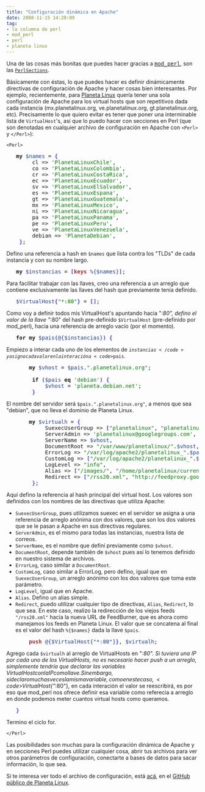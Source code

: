 ```yaml
---
title: "Configuración dinámica en Apache"
date: 2008-11-15 14:20:09
tag:
- la columna de perl
- mod_perl
- perl
- planeta linux
---
```

Una de las cosas más bonitas que puedes hacer gracias a <a href="http://perl.apache.org/"><tt>mod_perl</tt></a>, son las <a href="http://perl.apache.org/docs/2.0/api/Apache2/PerlSections.html"><code>PerlSections</code></a>.

Básicamente con éstas, lo que puedes hacer es definir dinámicamente directivas de configuración de Apache y hacer cosas bien interesantes. Por ejemplo, recientemente, para <a href="http://planetalinux.org">Planeta Linux</a> quería tener una sola configuración de Apache para los virtual hosts que son repetitivos dada cada instancia (mx.planetalinux.org, ve.planetalinux.org, gt.planetalinux.org, etc). Precisamente lo que quiero evitar es tener que poner una interminable lista de <code>VirtualHost</code>'s, así que lo puedo hacer con secciones en Perl (que son denotadas en cualquier archivo de configuración en Apache con <code>&lt;Perl&gt;</code> y <code>&lt;/Perl&gt;</code>):

<code>&lt;Perl&gt;</code>
<pre>	<strong>my</strong> <span style="color: #2040a0;">$names</span> = <span style="color: #4444ff;"><strong>{</strong></span>
		cl =&gt; <span style="color: #008000;">'PlanetaLinuxChile'</span>,
		co =&gt; <span style="color: #008000;">'PlanetaLinuxColombia'</span>,
		cr =&gt; <span style="color: #008000;">'PlanetaLinuxCostaRica'</span>,
		ec =&gt; <span style="color: #008000;">'PlanetaLinuxEcuador'</span>,
		sv =&gt; <span style="color: #008000;">'PlanetaLinuxElSalvador'</span>,
		es =&gt; <span style="color: #008000;">'PlanetaLinuxEspana'</span>,
		gt =&gt; <span style="color: #008000;">'PlanetaLinuxGuatemala'</span>,
		mx =&gt; <span style="color: #008000;">'PlanetaLinuxMexico'</span>,
		ni =&gt; <span style="color: #008000;">'PlanetaLinuxNicaragua'</span>,
		pa =&gt; <span style="color: #008000;">'PlanetaLinuxPanama'</span>,
		pe =&gt; <span style="color: #008000;">'PlanetaLinuxPeru'</span>,
		ve =&gt; <span style="color: #008000;">'PlanetaLinuxVenezuela'</span>,
		debian =&gt; <span style="color: #008000;">'PlanetaDebian'</span>,
	<span style="color: #4444ff;"><strong>}</strong></span>;</pre>

Defino una referencia a hash en <code>$names</code> que lista contra los "TLDs" de cada instancia y con su nombre largo.

<pre>	<strong>my</strong> <span style="color: #2040a0;">$instancias</span> = <span style="color: #4444ff;"><strong>[</strong></span><span style="color: #a52a2a;"><strong>keys</strong></span> <span style="color: #2040a0;">%{$names}</span><span style="color: #4444ff;"><strong>]</strong></span>;</pre>

Para facilitar trabajar con las llaves, creo una referencia a un arreglo que contiene exclusivamente las llaves del hash que previamente tenía definido.

<pre>	<span style="color: #2040a0;">$VirtualHost</span><span style="color: #4444ff;"><strong>{</strong></span><span style="color: #008000;">"*:80"</span><span style="color: #4444ff;"><strong>}</strong></span> = <span style="color: #4444ff;"><strong>[</strong></span><span style="color: #4444ff;"><strong>]</strong></span>;</pre>

Como voy a definir todos mis VirtualHost's apuntando hacia "*:80", defino el valor de la llave "*:80" del hash pre-definido <code>$VirtualHost</code> (pre-definido por mod_perl), hacia una referencia de arreglo vacío (por el momento).

<pre>	<strong>for</strong> <strong>my</strong> <span style="color: #2040a0;">$pais</span><span style="color: #4444ff;"><strong>(</strong></span><span style="color: #2040a0;">@{$instancias}</span><span style="color: #4444ff;"><strong>)</strong></span> <span style="color: #4444ff;"><strong>{</strong></span></pre>
Empiezo a interar cada uno de los elementos de <code>$instancias</code> y asigno cada valor en la interación a <code>$pais</code>.
<pre>		<strong>my</strong> <span style="color: #2040a0;">$vhost</span> = <span style="color: #2040a0;">$pais</span>.<span style="color: #008000;">".planetalinux.org"</span>;

		<strong>if</strong> <span style="color: #4444ff;"><strong>(</strong></span><span style="color: #2040a0;">$pais</span> <strong>eq</strong> <span style="color: #008000;">'debian'</span><span style="color: #4444ff;"><strong>)</strong></span> <span style="color: #4444ff;"><strong>{</strong></span>
			<span style="color: #2040a0;">$vhost</span> = <span style="color: #008000;">'planeta.debian.net'</span>;
		<span style="color: #4444ff;"><strong>}</strong></span></pre>

El nombre del servidor será <code>$pais.".planetalinux.org"</code>, a menos que sea "debian", que no lleva el dominio de Planeta Linux.
<pre>		<strong>my</strong> <span style="color: #2040a0;">$virtualh</span> = <span style="color: #4444ff;"><strong>{</strong></span>
			SuexecUserGroup =&gt; <span style="color: #4444ff;"><strong>[</strong></span><span style="color: #008000;">"planetalinux"</span>, <span style="color: #008000;">"planetalinux"</span><span style="color: #4444ff;"><strong>]</strong></span>,
			ServerAdmin =&gt; <span style="color: #008000;">'planetalinux@googlegroups.com'</span>,
			ServerName =&gt; <span style="color: #2040a0;">$vhost</span>,
			DocumentRoot =&gt; <span style="color: #008000;">"/var/www/planetalinux/"</span>.<span style="color: #2040a0;">$vhost</span>,
			ErrorLog =&gt; <span style="color: #008000;">"/var/log/apache2/planetalinux_"</span>.<span style="color: #2040a0;">$pais</span>.<span style="color: #008000;">"_error"</span>,
			CustomLog =&gt; <span style="color: #4444ff;"><strong>[</strong></span><span style="color: #008000;">"/var/log/apache2/planetalinux_"</span>.<span style="color: #2040a0;">$pais</span>.<span style="color: #008000;">"_access"</span>, <span style="color: #008000;">"combined"</span><span style="color: #4444ff;"><strong>]</strong></span>,
			LogLevel =&gt; <span style="color: #008000;">"info"</span>,
			Alias =&gt; <span style="color: #4444ff;"><strong>[</strong></span><span style="color: #008000;">"/images/"</span>, <span style="color: #008000;">"/home/planetalinux/current/www/instancias/"</span>.<span style="color: #2040a0;">$pais</span>.<span style="color: #008000;">"/images/"</span><span style="color: #4444ff;"><strong>]</strong></span>,
			Redirect =&gt; <span style="color: #4444ff;"><strong>[</strong></span><span style="color: #008000;">"/rss20.xml"</span>, <span style="color: #008000;">"http://feedproxy.google.com/"</span>.<span style="color: #2040a0;">$names</span>-&gt;<span style="color: #4444ff;"><strong>{</strong></span><span style="color: #2040a0;">$pais</span><span style="color: #4444ff;"><strong>}</strong></span><span style="color: #4444ff;"><strong>]</strong></span>,
		<span style="color: #4444ff;"><strong>}</strong></span>;</pre>

Aquí defino la referencia al hash principal del virtual host. Los valores son definidos con los nombres de las directivas que utiliza Apache:
<ul>
	<li><code>SuexecUserGroup</code>, pues utilizamos suexec en el servidor se asigna a una referencia de arreglo anónima con dos valores, que son los dos valores que se le pasan a Apache en sus directivas regulares.</li>
	<li><code>ServerAdmin</code>, es el mismo para todas las instancias, nuestra lista de correos.</li>
	<li><code>ServerName</code>, es el nombre que definí previamente como <code>$vhost</code>.</li>
	<li><code>DocumentRoot</code>, depende también de <code>$vhost</code> pues así lo tenemos definido en nuestro sistema de archivos.</li>
	<li><code>ErrorLog</code>, caso similar a <code>DocumentRoot</code>.</li>
	<li><code>CustomLog</code>, caso similar a ErrorLog, pero defino, igual que en <code>SuexecUserGroup</code>, un arreglo anónimo con los dos valores que toma este parámetro.</li>
	<li><code>LogLevel</code>, igual que en Apache.</li>
	<li><code>Alias</code>. Defino un alias simple.</li>
	<li><code>Redirect</code>, puedo utilizar cualquier tipo de directivas, <code>Alias</code>, <code>Redirect</code>, lo que sea. En este caso, realizo la redirección de los viejos feeds <code>"/rss20.xml"</code> hacia la nueva URL de FeedBurner, que es ahora como manejamos los feeds en Planeta Linux. El valor que se concatena al final es el valor del hash <code>%{$names}</code> dada la llave <code>$pais</code>.</li>
</ul>

<pre>		<span style="color: #a52a2a;"><strong>push</strong></span> <span style="color: #2040a0;">@{$VirtualHost{"*:80"}</span><span style="color: #4444ff;"><strong>}</strong></span>, <span style="color: #2040a0;">$virtualh</span>;</pre>
Agrego cada <code>$virtualh</code> al arreglo de VirtualHosts en "*:80". Si tuviera una IP por cada uno de los VirtualHosts, no es necesario hacer push a un arreglo, simplemente tendría que declarar las variables $VirtualHost con la IP como llave. Sin embargo, si declaro muchas veces la misma variable, como en este caso, <code>$VirtualHost{"*:80"}</code>, en cada interación el valor se reescribirá, es por eso que mod_perl nos ofrece definir esa variable como referecia a arreglo en donde podemos meter cuantos virtual hosts como queramos.
<pre>	<span style="color: #4444ff;"><strong>}</strong></span></pre>

Termino el ciclo for.

<code>&lt;/Perl&gt;</code>

Las posibilidades son muchas para la configuración dinámica de Apache y en secciones Perl puedes utilizar cualquier cosa, abrir tus archivos para ver otros parámetros de configuración, conectarte a bases de datos para sacar información, lo que sea.

Si te interesa ver todo el archivo de configuración, está <a href="http://github.com/damog/planetalinux/tree/master/conf/apache.conf">acá</a>, en el <a href="http://github.com/damog/planetalinux">GitHub público de Planeta Linux</a>.